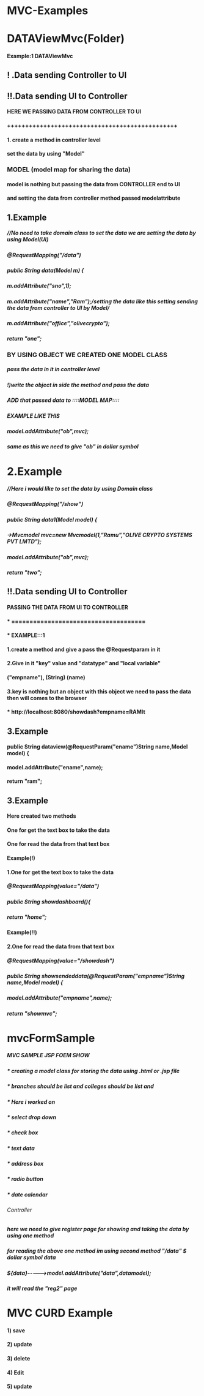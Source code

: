 # MVC-Examples
# DATAViewMvc(Folder) 

#### Example:1 DATAViewMvc 
## ! .Data sending Controller to UI
## !!.Data sending UI to Controller
#### HERE WE PASSING DATA FROM CONTROLLER TO UI
#### +++++++++++++++++++++++++++++++++++++++++++++++
####  1. create a method in controller level
#### set the data by using "Model" 
### MODEL (model map for sharing the data)
#### model is nothing but passing the data from CONTROLLER end to UI 
#### and setting the data from controller method passed modelattribute
## 1.Example
##### //No need to take domain class to set the data we are setting the data by using Model(UI) 
##### @RequestMapping("/data")
##### public String data(Model m) {

##### m.addAttribute("sno",1);
##### m.addAttribute("name","Ram");/*setting the data like this setting sending the data from controller to UI by Model*/
##### m.addAttribute("office","olivecrypto");
##### return "one";

### BY USING OBJECT WE CREATED ONE MODEL CLASS
##### pass the data in it in controller level 
##### !)write the object in side the method and pass the data 
##### ADD that passed data to ::::MODEL MAP:::: 
##### EXAMPLE LIKE THIS 
##### model.addAttribute("ob",mvc);
##### same as this we need to give "ob" in dollar symbol
# 2.Example
##### //Here i would like to set the data by using Domain class
##### @RequestMapping("/show")
##### 	public String data1(Model model) {
##### ->Mvcmodel mvc=new Mvcmodel(1,"Ramu","OLIVE CRYPTO SYSTEMS PVT LMTD");
##### 	model.addAttribute("ob",mvc);
##### 	return "two";

## !!.Data sending UI to Controller
#### PASSING THE DATA FROM UI TO CONTROLLER
#### * =====================================
#### * EXAMPLE:::1
#### 1.create a method and give a pass the @Requestparam in it
#### 2.Give in it "key" value and "datatype" and "local variable"
####           ("empname"),      (String)        (name)
#### 3.key is nothing but an object with this object we need to pass the data then will comes to the browser
#### * http://localhost:8080/showdash?empname=RAMIt
## 3.Example
#### 	public String dataview(@RequestParam("ename")String name,Model model) {
#### 	model.addAttribute("ename",name);
#### 		return "ram";


## 3.Example
#### Here created two methods
#### One for get the text box to take the data 
#### One for read the data from that text box
#### Example(!)
#### 1.One for get the text box to take the data
##### 	@RequestMapping(value="/data")
##### 	public String showdashboard(){
##### 	return "home";
#### Example(!!)
#### 2.One for read the data from that text box
##### @RequestMapping(value="/showdash")
##### 	public String showsendeddata(@RequestParam("empname")String name,Model model) {
##### 	model.addAttribute("empname",name);
#####   return "showmvc";

# mvcFormSample 
##### MVC SAMPLE JSP FOEM SHOW
##### 	 * creating a model class for storing the data using .html or .jsp file
##### 	 * branches should be list and colleges should be list and 
#####    * Here i worked on 
#####  	 * select drop down
#####    * check box
#####    * text data
##### 	 * address box
##### 	 * radio button
##### 	 * date calendar
###### Controller
#####     here we need to give register page for showing and taking the data by using one method
##### 	  for reading the above one method im using second method "/data" $ dollar symbol data
##### 	  ${data}----->model.addAttribute("data",datamodel);
##### 	 it will read the "reg2" page












# MVC CURD Example
#### 1) save
#### 2) update
#### 3) delete
#### 4) Edit
#### 5) update













































































































